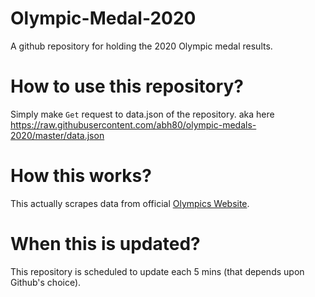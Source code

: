 # Olympic-Medal-2020

A github repository for holding the 2020 Olympic medal results.

# How to use this repository?

Simply make `Get` request to data.json of the repository. aka here https://raw.githubusercontent.com/abh80/olympic-medals-2020/master/data.json

# How this works?
This actually scrapes data from official [Olympics Website](https://www.olympic.org/).

# When this is updated?
This repository is scheduled to update each 5 mins (that depends upon Github's choice).